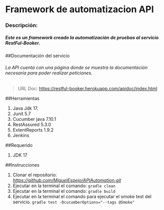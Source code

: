 # Framework de automatizacion API
### Descripción:
##### Este es un framework creado la automatización de pruebas al servicio RestFul-Booker.

##Documentación del servicio
###### La API cuenta con una página donde se muestra la documentación necesaria para poder realizar peticiones.
> URL Doc: https://restful-booker.herokuapp.com/apidoc/index.html

##Herramientas
1. Java Jdk 17.
2. Junit 5.7
3. Cucumber java 7.10.1
4. RestAssured 5.3.0
5. ExtentReports 1.9.2
6. Jenkins

##Requerido
1. JDK 17

##Instrucciones
1. Clonar el repositorio: *https://github.com/MiguelEspejo/APIAutomation.git*
2. Ejecutar en la terminal el comando: `gradle clean`
3. Ejecutar en la terminal el comando: `gradle build`
4. Ejecutar en la terminal el comando para ejecutar el smoke test del servicio.  `gradle test -DcucumberOptions="--tags @Smoke" ` 

